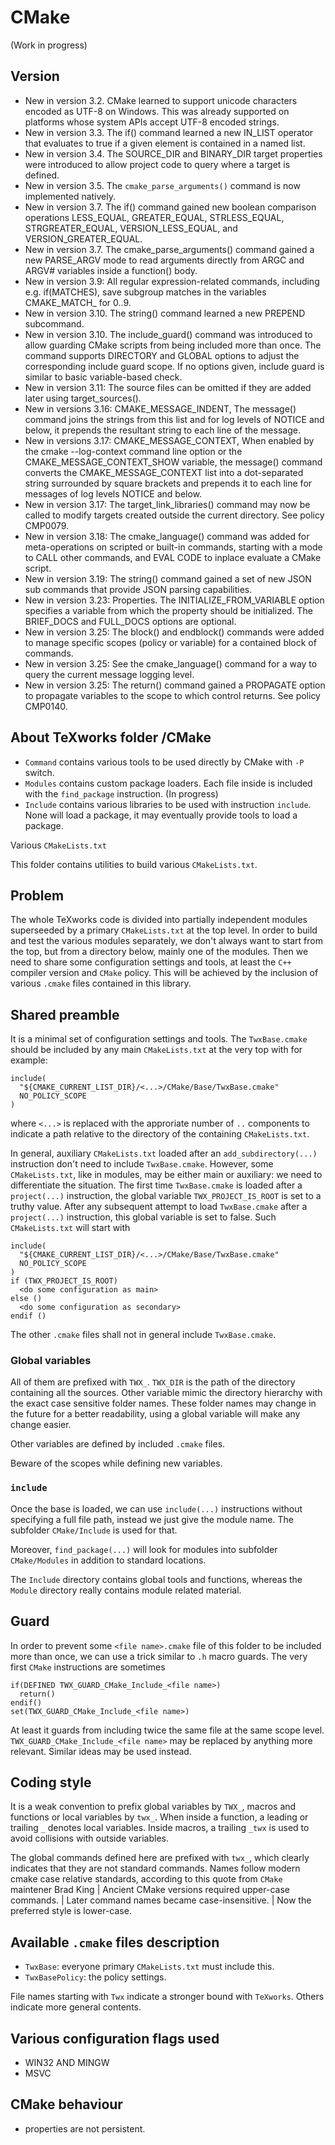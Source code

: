 # CMake

(Work in progress)

## Version

- New in version 3.2. CMake learned to support unicode characters encoded as UTF-8 on Windows. This was already supported on platforms whose system APIs accept UTF-8 encoded strings.
- New in version 3.3. The if() command learned a new IN_LIST operator that evaluates to true if a given element is contained in a named list.
- New in version 3.4. The SOURCE_DIR and BINARY_DIR target properties were introduced to allow project code to query where a target is defined.
- New in version 3.5. The `cmake_parse_arguments()` command is now implemented natively.
- New in version 3.7. The if() command gained new boolean comparison operations LESS_EQUAL, GREATER_EQUAL, STRLESS_EQUAL, STRGREATER_EQUAL, VERSION_LESS_EQUAL, and VERSION_GREATER_EQUAL.
- New in version 3.7. The cmake_parse_arguments() command gained a new PARSE_ARGV mode to read arguments directly from ARGC and ARGV# variables inside a function() body.
- New in version 3.9: All regular expression-related commands, including e.g. if(MATCHES), save subgroup matches in the variables CMAKE_MATCH_<n> for <n> 0..9.
- New in version 3.10. The string() command learned a new PREPEND subcommand.
- New in version 3.10. The include_guard() command was introduced to allow guarding CMake scripts from being included more than once. The command supports DIRECTORY and GLOBAL options to adjust the corresponding include guard scope. If no options given, include guard is similar to basic variable-based check.
- New in version 3.11: The source files can be omitted if they are added later using target_sources().
- New in versions 3.16: CMAKE_MESSAGE_INDENT, The message() command joins the strings from this list and for log levels of NOTICE and below, it prepends the resultant string to each line of the message.
- New in versions 3.17: CMAKE_MESSAGE_CONTEXT, When enabled by the cmake --log-context command line option or the CMAKE_MESSAGE_CONTEXT_SHOW variable, the message() command converts the CMAKE_MESSAGE_CONTEXT list into a dot-separated string surrounded by square brackets and prepends it to each line for messages of log levels NOTICE and below.
- New in version 3.17: The target_link_libraries() command may now be called to modify targets created outside the current directory. See policy CMP0079.
- New in version 3.18: The cmake_language() command was added for meta-operations on scripted or built-in commands, starting with a mode to CALL other commands, and EVAL CODE to inplace evaluate a CMake script.
- New in version 3.19: The string() command gained a set of new JSON sub commands that provide JSON parsing capabilities.
- New in version 3.23: Properties. The INITIALIZE_FROM_VARIABLE option specifies a variable from which the property should be initialized. The BRIEF_DOCS and FULL_DOCS options are optional.
- New in version 3.25: The block() and endblock() commands were added to manage specific scopes (policy or variable) for a contained block of commands.
- New in version 3.25: See the cmake_language() command for a way to query the current message logging level.
- New in version 3.25: The return() command gained a PROPAGATE option to propagate variables to the scope to which control returns. See policy CMP0140.

## About TeXworks folder /CMake

* `Command` contains various tools to be used directly by CMake with `-P` switch.
* `Modules` contains custom package loaders. Each file inside is included
  with the `find_package` instruction. (In progress)
* `Include` contains various libraries to be used with instruction `include`.
  None will load a package, it may eventually provide tools to load a package.

Various `CMakeLists.txt`

This folder contains utilities to build various `CMakeLists.txt`.

## Problem
The whole TeXworks code is divided into partially independent modules superseeded by a primary `CMakeLists.txt` at the top level.
In order to build and test the various modules separately,
we don't always want to start from the top, but from a directory below, mainly one of the modules.
Then we need to share some configuration settings and tools,
at least the `C++` compiler version and `CMake` policy.
This will be achieved by the inclusion of various `.cmake` files contained in this library.


## Shared preamble
It is a minimal set of configuration settings and tools.
The `TwxBase.cmake` should be included by any main `CMakeLists.txt` at the very top with for example:
```
include(
  "${CMAKE_CURRENT_LIST_DIR}/<...>/CMake/Base/TwxBase.cmake"
  NO_POLICY_SCOPE
)
```
where `<...>` is replaced with the approriate number of `..` components to indicate a path relative to the directory of the containing `CMakeLists.txt`.

In general, auxiliary `CMakeLists.txt` loaded after an `add_subdirectory(...)` instruction don't need to include `TwxBase.cmake`.
However, some `CMakeLists.txt`, like in modules, may be either main or auxiliary: we need to differentiate the situation.
The first time `TwxBase.cmake` is loaded after a `project(...)` instruction,
the global variable `TWX_PROJECT_IS_ROOT` is set to a truthy value.
After any subsequent attempt to load `TwxBase.cmake` after a `project(...)` instruction,
this global variable is set to false.
Such `CMakeLists.txt` will start with
```
include(
  "${CMAKE_CURRENT_LIST_DIR}/<...>/CMake/Base/TwxBase.cmake"
  NO_POLICY_SCOPE
)
if (TWX_PROJECT_IS_ROOT)
  <do some configuration as main>
else ()
  <do some configuration as secondary>
endif ()
```

The other `.cmake` files shall not in general include `TwxBase.cmake`.

### Global variables
All of them are prefixed with `TWX_`.
`TWX_DIR` is the path of the directory containing all the sources. Other variable mimic the directory hierarchy with the exact case sensitive folder names. These folder names may change in the future for a better readability, using a global variable will make any change easier.

Other variables are defined by included `.cmake` files.

Beware of the scopes while defining new variables.

### `include`
Once the base is loaded, we can use `include(...)` instructions without specifying a full file path, instead we just give the module name. The subfolder `CMake/Include` is used for that.

Moreover, `find_package(...)` will look for modules into subfolder `CMake/Modules` in addition to standard locations.

The `Include` directory contains global tools and functions, whereas the `Module` directory really contains module related material.

## Guard
In order to prevent some `<file name>.cmake` file of this folder to be included more than once, we can use a trick similar to `.h` macro guards.
The very first `CMake` instructions are sometimes
```
if(DEFINED TWX_GUARD_CMake_Include_<file name>)
  return()
endif()
set(TWX_GUARD_CMake_Include_<file name>)
```
At least it guards from including twice the same file at the same scope level.
`TWX_GUARD_CMake_Include_<file name>` may be replaced by anything more relevant.
Similar ideas may be used instead.

## Coding style
It is a weak convention to prefix global variables by `TWX_`, macros and functions or local variables by `twx_`. When inside a function,
a leading or trailing `_` denotes local variables. Inside macros, a trailing `_twx` is used to avoid collisions with outside variables.

The global commands defined here are prefixed with `twx_`,
which clearly indicates that they are not standard commands.
Names follow modern cmake case relative standards,
according to this quote from `CMake` maintener Brad King
  | Ancient CMake versions required upper-case commands.
  | Later command names became case-insensitive.
  | Now the preferred style is lower-case.

## Available `.cmake` files description

* `TwxBase`: everyone primary `CMakeLists.txt` must include this.
* `TwxBasePolicy`: the policy settings.

File names starting with `Twx` indicate a stronger bound with `TeXworks`.
Others indicate more general contents.

## Various configuration flags used

* WIN32 AND MINGW
* MSVC

## CMake behaviour

- properties are not persistent.
